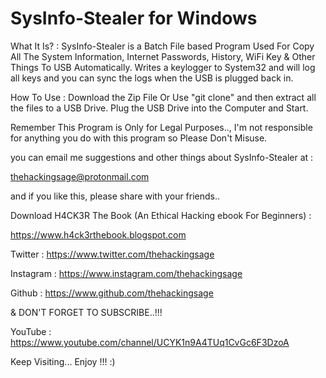 # SysInfo-Stealer for Windows

What It Is? : SysInfo-Stealer is a Batch File based Program Used For Copy All The System Information, 
Internet Passwords, History, WiFi Key & Other Things To USB Automatically. Writes a keylogger to 
System32 and will log all keys and you can sync the logs when the USB is plugged back in. 

How To Use : Download the Zip File Or Use "git clone" and then extract all the files to a USB Drive. 
Plug the USB Drive into the Computer and Start.

Remember This Program is Only for Legal Purposes.., 
I'm not responsible for anything you do with this program 
so Please Don't Misuse.

you can email me suggestions and other things about SysInfo-Stealer at : 

thehackingsage@protonmail.com 

and if you like this, please share with your friends..

Download H4CK3R The Book (An Ethical Hacking ebook For Beginners) : 

https://www.h4ck3rthebook.blogspot.com

Twitter : https://www.twitter.com/thehackingsage

Instagram : https://www.instagram.com/thehackingsage

Github : https://www.github.com/thehackingsage

& DON'T FORGET TO SUBSCRIBE..!!!

YouTube : https://www.youtube.com/channel/UCYK1n9A4TUq1CvGc6F3DzoA

Keep Visiting... Enjoy !!! :)
